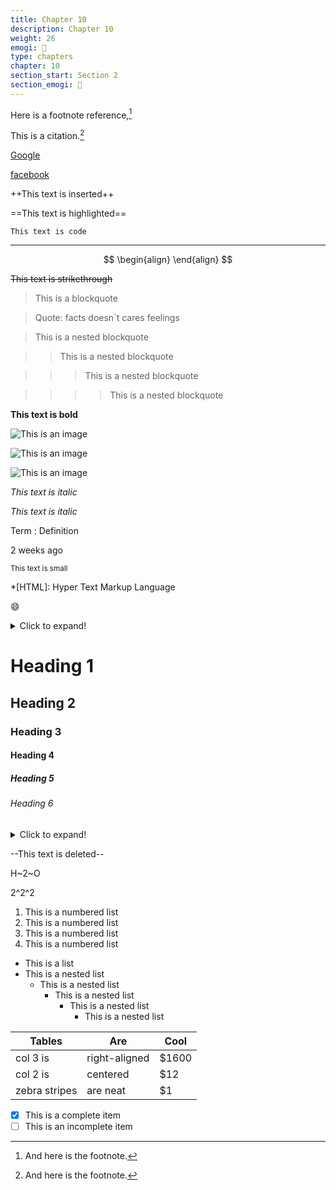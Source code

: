 ```yaml
---
title: Chapter 10
description: Chapter 10
weight: 26
emogi: 🤢
type: chapters
chapter: 10
section_start: Section 2
section_emogi: 🤕
---
```



Here is a footnote reference,[^1]
[^1]: And here is the footnote.


This is a citation.[^1]
[^1]: This is a citation.


[Google](https://www.google.com)

[facebook](https://www.facebook.com "This is a title")


++This text is inserted++


==This text is highlighted==


`This text is code`


---


$$
\begin{align}
\end{align}
$$


~~This text is strikethrough~~


> This is a blockquote

> Quote: facts doesn`t cares feelings 

> This is a nested blockquote

>> This is a nested blockquote

>>> This is a nested blockquote

>>>> This is a nested blockquote


**This text is bold**


![This is an image](https://www.google.com/images/branding/googlelogo/1x/googlelogo_color_272x92dp.png)

![This is an image](https://images.pexels.com/photos/14980905/pexels-photo-14980905.jpeg "This is a title")

![This is an image](https://images.pexels.com/photos/1612351/pexels-photo-1612351.jpeg)


*This text is italic*

_This text is italic_


Term
: Definition


<time datetime="2013-04-06T12:32+00:00">2 weeks ago</time>


<sub>This text is small</sub>


*[HTML]: Hyper Text Markup Language


:smile:


<details>
<summary>Click to expand!</summary>
</details>


# Heading 1 
## Heading 2 
### Heading 3 
#### Heading 4 
##### Heading 5 
###### Heading 6 


<details>
<summary>Click to expand!</summary>
</details>


--This text is deleted--


H~2~O


2^2^2


1. This is a numbered list
2. This is a numbered list
3. This is a numbered list
4. This is a numbered list
- This is a list
- This is a nested list
	- This is a nested list
		- This is a nested list
			- This is a nested list
				- This is a nested list


| Tables | Are | Cool |
| --- | --- | --- |
| col 3 is | right-aligned | $1600 |
| col 2 is | centered | $12 |
| zebra stripes | are neat | $1 |


- [x] This is a complete item
- [ ] This is an incomplete item
